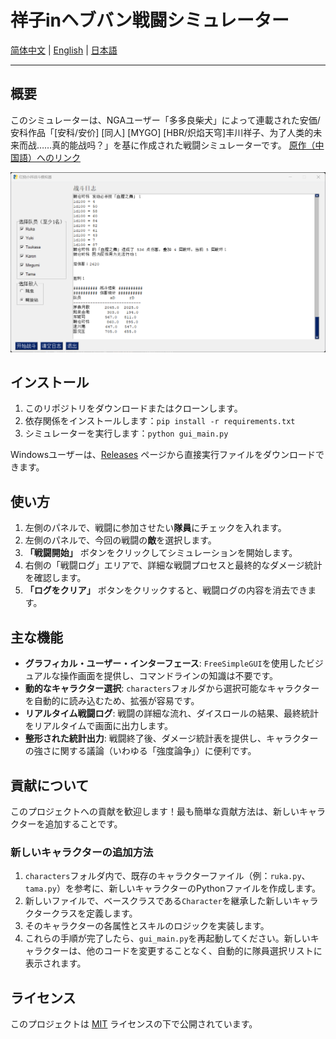 # 祥子inヘブバン戦闘シミュレーター

[简体中文](./README.md) | [English](./README_en.md) | [日本語](./README_ja.md)

---

## 概要

このシミュレーターは、NGAユーザー「多多良柴犬」によって連載された安価/安科作品「[安科/安价] [同人] [MYGO] [HBR/炽焰天穹]丰川祥子、为了人类的未来而战……真的能战吗？」を基に作成された戦闘シミュレーターです。
[原作（中国語）へのリンク](https://nga.178.com/read.php?tid=41989465)

![スクリーンショット](screenshot_20250606.png)

## インストール

1. このリポジトリをダウンロードまたはクローンします。
2. 依存関係をインストールします：`pip install -r requirements.txt`
3. シミュレーターを実行します：`python gui_main.py`

Windowsユーザーは、[Releases](https://github.com/fbhou/HBRTGWSimulator/releases) ページから直接実行ファイルをダウンロードできます。

## 使い方

1. 左側のパネルで、戦闘に参加させたい**隊員**にチェックを入れます。
2. 左側のパネルで、今回の戦闘の**敵**を選択します。
3. **「戦闘開始」** ボタンをクリックしてシミュレーションを開始します。
4. 右側の「戦闘ログ」エリアで、詳細な戦闘プロセスと最終的なダメージ統計を確認します。
5. **「ログをクリア」** ボタンをクリックすると、戦闘ログの内容を消去できます。

## 主な機能

- **グラフィカル・ユーザー・インターフェース**: `FreeSimpleGUI`を使用したビジュアルな操作画面を提供し、コマンドラインの知識は不要です。
- **動的なキャラクター選択**: `characters`フォルダから選択可能なキャラクターを自動的に読み込むため、拡張が容易です。
- **リアルタイム戦闘ログ**: 戦闘の詳細な流れ、ダイスロールの結果、最終統計をリアルタイムで画面に出力します。
- **整形された統計出力**: 戦闘終了後、ダメージ統計表を提供し、キャラクターの強さに関する議論（いわゆる「強度論争」）に便利です。

## 貢献について

このプロジェクトへの貢献を歓迎します！最も簡単な貢献方法は、新しいキャラクターを追加することです。

### 新しいキャラクターの追加方法

1. `characters`フォルダ内で、既存のキャラクターファイル（例：`ruka.py`、`tama.py`）を参考に、新しいキャラクターのPythonファイルを作成します。
2. 新しいファイルで、ベースクラスである`Character`を継承した新しいキャラクタークラスを定義します。
3. そのキャラクターの各属性とスキルのロジックを実装します。
4. これらの手順が完了したら、`gui_main.py`を再起動してください。新しいキャラクターは、他のコードを変更することなく、自動的に隊員選択リストに表示されます。

## ライセンス

このプロジェクトは [MIT](LICENSE) ライセンスの下で公開されています。
